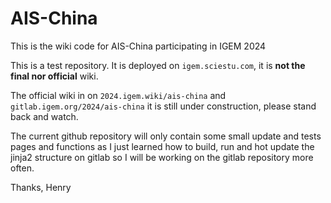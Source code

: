 # AIS-China

This is the wiki code for AIS-China participating in IGEM 2024

This is a test repository. It is deployed on ```igem.sciestu.com```, it is **not the final nor official** wiki. 

The official wiki in on ```2024.igem.wiki/ais-china``` and ```gitlab.igem.org/2024/ais-china``` it is still under construction, please stand back and watch. 

The current github repository will only contain some small update and tests pages and functions as I just learned how to build, run and hot update the jinja2 structure on gitlab so I will be working on the gitlab repository more often.

Thanks, Henry
